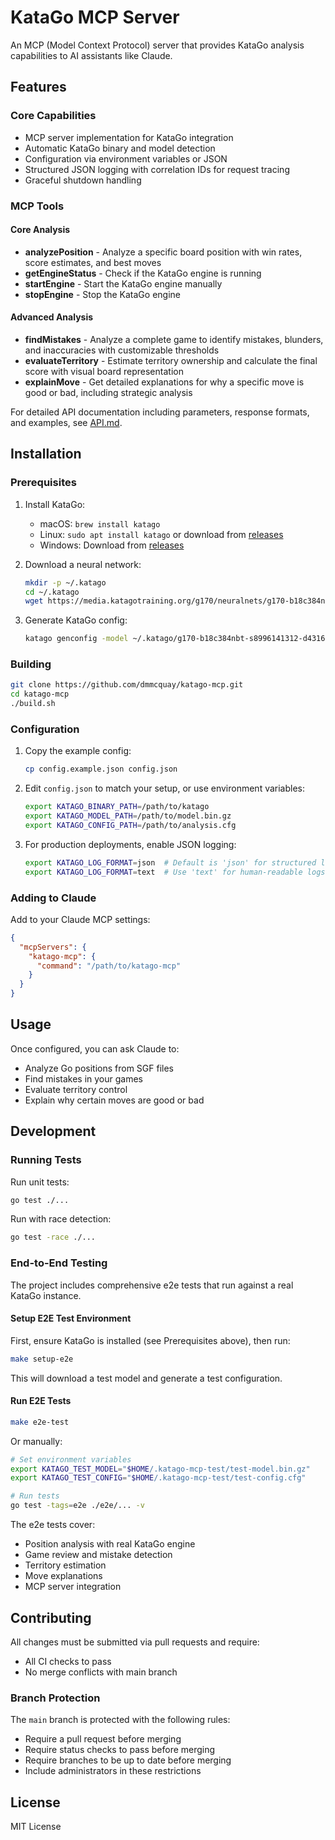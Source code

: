 # KataGo MCP Server

An MCP (Model Context Protocol) server that provides KataGo analysis capabilities to AI assistants like Claude.

## Features

### Core Capabilities
- MCP server implementation for KataGo integration
- Automatic KataGo binary and model detection
- Configuration via environment variables or JSON
- Structured JSON logging with correlation IDs for request tracing
- Graceful shutdown handling

### MCP Tools

#### Core Analysis
- **analyzePosition** - Analyze a specific board position with win rates, score estimates, and best moves
- **getEngineStatus** - Check if the KataGo engine is running
- **startEngine** - Start the KataGo engine manually
- **stopEngine** - Stop the KataGo engine

#### Advanced Analysis
- **findMistakes** - Analyze a complete game to identify mistakes, blunders, and inaccuracies with customizable thresholds
- **evaluateTerritory** - Estimate territory ownership and calculate the final score with visual board representation
- **explainMove** - Get detailed explanations for why a specific move is good or bad, including strategic analysis

For detailed API documentation including parameters, response formats, and examples, see [API.md](API.md).

## Installation

### Prerequisites

1. Install KataGo:
   - macOS: `brew install katago`
   - Linux: `sudo apt install katago` or download from [releases](https://github.com/lightvector/KataGo/releases)
   - Windows: Download from [releases](https://github.com/lightvector/KataGo/releases)

2. Download a neural network:
   ```bash
   mkdir -p ~/.katago
   cd ~/.katago
   wget https://media.katagotraining.org/g170/neuralnets/g170-b18c384nbt-s8996141312-d4316597426.bin.gz
   ```

3. Generate KataGo config:
   ```bash
   katago genconfig -model ~/.katago/g170-b18c384nbt-s8996141312-d4316597426.bin.gz -output ~/.katago/analysis.cfg
   ```

### Building

```bash
git clone https://github.com/dmmcquay/katago-mcp.git
cd katago-mcp
./build.sh
```

### Configuration

1. Copy the example config:
   ```bash
   cp config.example.json config.json
   ```

2. Edit `config.json` to match your setup, or use environment variables:
   ```bash
   export KATAGO_BINARY_PATH=/path/to/katago
   export KATAGO_MODEL_PATH=/path/to/model.bin.gz
   export KATAGO_CONFIG_PATH=/path/to/analysis.cfg
   ```

3. For production deployments, enable JSON logging:
   ```bash
   export KATAGO_LOG_FORMAT=json  # Default is 'json' for structured logs
   export KATAGO_LOG_FORMAT=text  # Use 'text' for human-readable logs
   ```

### Adding to Claude

Add to your Claude MCP settings:

```json
{
  "mcpServers": {
    "katago-mcp": {
      "command": "/path/to/katago-mcp"
    }
  }
}
```

## Usage

Once configured, you can ask Claude to:
- Analyze Go positions from SGF files
- Find mistakes in your games
- Evaluate territory control
- Explain why certain moves are good or bad

## Development

### Running Tests

Run unit tests:
```bash
go test ./...
```

Run with race detection:
```bash
go test -race ./...
```

### End-to-End Testing

The project includes comprehensive e2e tests that run against a real KataGo instance.

#### Setup E2E Test Environment

First, ensure KataGo is installed (see Prerequisites above), then run:

```bash
make setup-e2e
```

This will download a test model and generate a test configuration.

#### Run E2E Tests

```bash
make e2e-test
```

Or manually:
```bash
# Set environment variables
export KATAGO_TEST_MODEL="$HOME/.katago-mcp-test/test-model.bin.gz"
export KATAGO_TEST_CONFIG="$HOME/.katago-mcp-test/test-config.cfg"

# Run tests
go test -tags=e2e ./e2e/... -v
```

The e2e tests cover:
- Position analysis with real KataGo engine
- Game review and mistake detection
- Territory estimation
- Move explanations
- MCP server integration

## Contributing

All changes must be submitted via pull requests and require:
- All CI checks to pass
- No merge conflicts with main branch

### Branch Protection

The `main` branch is protected with the following rules:
- Require a pull request before merging
- Require status checks to pass before merging
- Require branches to be up to date before merging
- Include administrators in these restrictions

## License

MIT License